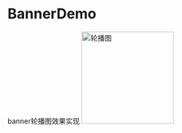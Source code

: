 # BannerDemo
banner轮播图效果实现
<img width="185" alt="轮播图" src="https://user-images.githubusercontent.com/56970914/177954438-301aa645-3fb6-4f35-9a2a-2fe7206983db.png">
